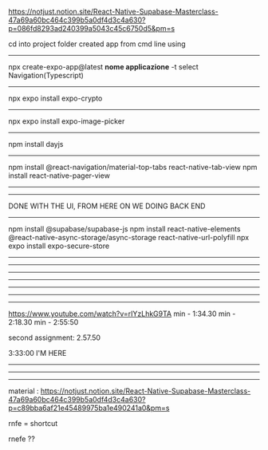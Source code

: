 https://notjust.notion.site/React-Native-Supabase-Masterclass-47a69a60bc464c399b5a0df4d3c4a630?p=086fd8293ad240399a5043c45c6750d5&pm=s

cd into project folder 
created app from cmd line using
__________________________________________________________
npx create-expo-app@latest **nome applicazione** -t
select Navigation(Typescript)
__________________________________________________________
npx expo install expo-crypto
__________________________________________________________
npx expo install expo-image-picker
__________________________________________________________
npm install dayjs
__________________________________________________________
npm install @react-navigation/material-top-tabs react-native-tab-view
npm install react-native-pager-view
__________________________________________________________
__________________________________________________________

DONE WITH THE UI, FROM HERE ON WE DOING BACK END
_________________________________________________________
npm install @supabase/supabase-js
npm install react-native-elements @react-native-async-storage/async-storage react-native-url-polyfill
npx expo install expo-secure-store 
__________________________________________________________
__________________________________________________________
__________________________________________________________
__________________________________________________________
__________________________________________________________
__________________________________________________________


__________________________________________________________

https://www.youtube.com/watch?v=rIYzLhkG9TA
min - 1:34.30
min - 2:18.30
min - 2:55:50

second assignment: 2.57.50

3:33:00 I'M HERE
___________________________________________________________________________________________________
___________________________________________________________________________________________________
___________________________________________________________________________________________________


material : 
https://notjust.notion.site/React-Native-Supabase-Masterclass-47a69a60bc464c399b5a0df4d3c4a630?p=c89bba6af21e45489975ba1e490241a0&pm=s

rnfe = shortcut


rnefe ??